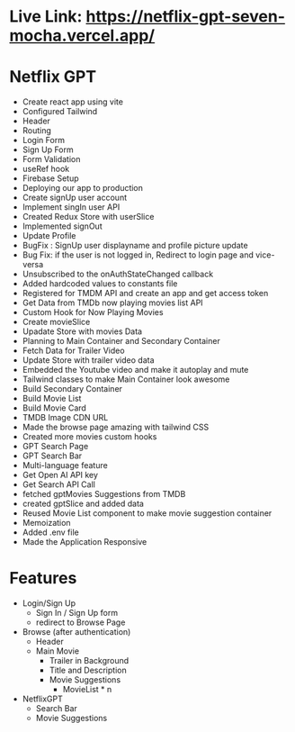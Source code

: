 # Live Link: https://netflix-gpt-seven-mocha.vercel.app/

# Netflix GPT

- Create react app using vite
- Configured Tailwind
- Header
- Routing
- Login Form
- Sign Up Form
- Form Validation
- useRef hook
- Firebase Setup
- Deploying our app to production
- Create signUp user account
- Implement singIn user API
- Created Redux Store with userSlice
- Implemented signOut
- Update Profile
- BugFix : SignUp user displayname and profile picture update
- Bug Fix: if the user is not logged in, Redirect to login page and vice-versa
- Unsubscribed to the onAuthStateChanged callback
- Added hardcoded values to constants file
- Registered for TMDM API and create an app and get access token
- Get Data from TMDb now playing movies list API
- Custom Hook for Now Playing Movies
- Create movieSlice
- Upadate Store with movies Data
- Planning to Main Container and Secondary Container
- Fetch Data for Trailer Video
- Update Store with trailer video data
- Embedded the Youtube video and make it autoplay and mute
- Tailwind classes to make Main Container look awesome
- Build Secondary Container
- Build Movie List
- Build Movie Card
- TMDB Image CDN URL
- Made the browse page amazing with tailwind CSS
- Created more movies custom hooks
- GPT Search Page
- GPT Search Bar
- Multi-language feature
- Get Open AI API key
- Get Search API Call
- fetched gptMovies Suggestions from TMDB
- created gptSlice and added data
- Reused Movie List component to make movie suggestion container
- Memoization
- Added .env file
- Made the Application Responsive

# Features

- Login/Sign Up
  - Sign In / Sign Up form
  - redirect to Browse Page
- Browse (after authentication)
  - Header
  - Main Movie
    - Trailer in Background
    - Title and Description
    - Movie Suggestions
      - MovieList \* n
- NetflixGPT
  - Search Bar
  - Movie Suggestions
